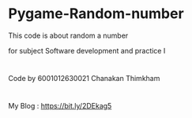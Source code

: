 # Pygame-Random-number

This  code is about random a number 

for subject Software development and practice I 
# 
Code by 6001012630021  Chanakan  Thimkham 
#
My Blog : https://bit.ly/2DEkag5
